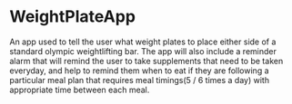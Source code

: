 # WeightPlateApp
An app used to tell the user what weight plates to place either side of a standard olympic weightlifting bar.
The app will also include a reminder alarm that will remind the user to take supplements that need to be taken everyday,
and help to remind them when to eat if they are following a particular meal plan that requires meal timings(5 / 6 times a day)
with appropriate time between each meal.
